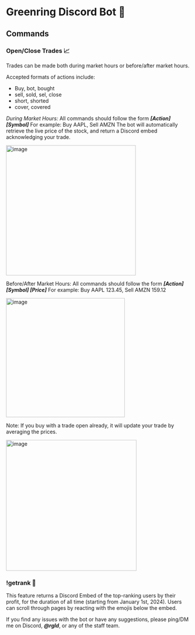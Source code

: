 # Greenring Discord Bot 🤖

## Commands
### Open/Close Trades 📈
Trades can be made both during market hours or before/after market hours.

Accepted formats of actions include:
- Buy, bot, bought
- sell, sold, sel, close
- short, shorted
- cover, covered

_During Market Hours:_
All commands should follow the form _**[Action] [Symbol]**_
For example: Buy AAPL, Sell AMZN
The bot will automatically retrieve the live price of the stock, and return a Discord embed acknowledging your trade.

<img width="355" alt="image" src="https://github.com/ryanjguo/greenring/assets/88060249/2c8c0b40-b1b7-412b-9795-3b113f983b5a">

Before/After Market Hours:
All commands should follow the form _**[Action] [Symbol] [Price]**_
For example: Buy AAPL 123.45, Sell AMZN 159.12

<img width="325" alt="image" src="https://github.com/ryanjguo/greenring/assets/88060249/d949326e-be6c-4faa-863f-73e75da09e6c">

Note: If you buy with a trade open already, it will update your trade by averaging the prices.

<img width="357" alt="image" src="https://github.com/ryanjguo/greenring/assets/88060249/c141a7d2-657c-422c-a9db-44429a3983e7">

### !getrank 🥇

This feature returns a Discord Embed of the top-ranking users by their profit, for the duration of all time (starting from January 1st, 2024). Users can scroll through pages by reacting with the emojis below the embed. 


If you find any issues with the bot or have any suggestions, please ping/DM me on Discord, _**@rgld**_, or any of the staff team. 
